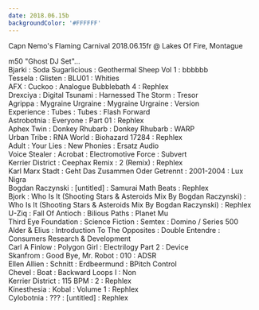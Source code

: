```yaml
---
date: 2018.06.15b
backgroundColor: '#FFFFFF'
---
```


Capn Nemo's Flaming Carnival 2018.06.15fr @ Lakes Of Fire, Montague  

m50 "Ghost DJ Set"...  
Bjarki : Soda Sugarlicious : Geothermal Sheep Vol 1 : bbbbbb  
Tessela : Glisten : BLU01 : Whities  
AFX : Cuckoo : Analogue Bubblebath 4 : Rephlex  
Drexciya : Digital Tsunami : Harnessed The Storm : Tresor  
Agrippa : Mygraine Urgraine : Mygraine Urgraine : Version  
Experience : Tubes : Tubes : Flash Forward  
Astrobotnia : Everyone : Part 01 : Rephlex  
Aphex Twin : Donkey Rhubarb : Donkey Rhubarb : WARP  
Urban Tribe : RNA World : Biohazard 17284 : Rephlex  
Adult : Your Lies : New Phonies : Ersatz Audio  
Voice Stealer : Acrobat : Electromotive Force : Subvert  
Kerrier District : Ceephax Remix : 2 (Remix) : Rephlex  
Karl Marx Stadt : Geht Das Zusammen Oder Getrennt : 2001-2004 : Lux Nigra  
Bogdan Raczynski : \[untitled\] : Samurai Math Beats : Rephlex  
Bjork : Who Is It (Shooting Stars & Asteroids Mix By Bogdan Raczynski) : Who Is It (Shooting Stars & Asteroids Mix By Bogdan Raczynski) : Rephlex  
U-Ziq : Fall Of Antioch : Bilious Paths : Planet Mu  
Third Eye Foundation : Science Fiction : Semtex : Domino / Series 500  
Alder & Elius : Introduction To The Opposites : Double Entendre : Consumers Research & Development  
Carl A Finlow : Polygon Girl : Electrilogy Part 2 : Device  
Skanfrom : Good Bye, Mr. Robot : 010 : ADSR  
Ellen Allien : Schnitt : Erdbeermund : BPitch Control  
Chevel : Boat : Backward Loops I : Non  
Kerrier District : 115 BPM : 2 : Rephlex  
Kinesthesia : Kobal : Volume 1 : Rephlex  
Cylobotnia : ??? : \[untitled\] : Rephlex